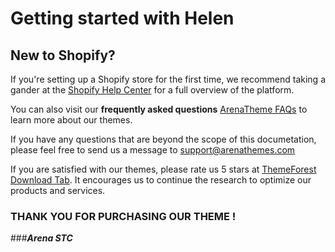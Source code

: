 # Getting started with Helen
## New to Shopify?

If you're setting up a Shopify store for the first time, we recommend taking a gander at the [Shopify Help Center](https://help.shopify.com/) for a full overview of the platform.

You can also visit our **frequently asked questions** [ArenaTheme FAQs](https://arenathemes.freshdesk.com/solution/folders/6000229740) to learn more about our themes.

If you have any questions that are beyond the scope of this documetation, please feel free to send us a message to [support@arenathemes.com](mailto:support@arenathemes.com)

If you are satisfied with our themes, please rate us 5 stars at [ThemeForest Download Tab](https://themeforest.net/downloads). It encourages us to continue the research to optimize our products and services.

### THANK YOU FOR PURCHASING OUR THEME !

###**_Arena STC_**